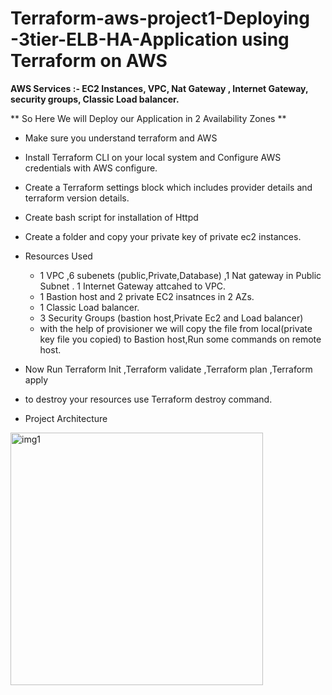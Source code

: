 # Terraform-aws-project1-Deploying -3tier-ELB-HA-Application using Terraform on AWS

__AWS Services :- EC2 Instances, VPC, Nat Gateway , Internet Gateway, security groups, Classic Load balancer.__

** So Here We will Deploy our Application in 2 Availability Zones **


* Make sure you understand terraform and AWS 
+ Install Terraform CLI on your local system and Configure AWS credentials with AWS configure.
+ Create a Terraform settings block which includes provider details and terraform version details.
+  Create bash script for installation of Httpd
+  Create a folder and copy your private key of private ec2 instances. 
+  Resources Used
    - 1 VPC ,6 subenets (public,Private,Database) ,1 Nat gateway in Public Subnet . 1 Internet Gateway attcahed to VPC.
    - 1 Bastion host and 2 private EC2 insatnces in 2 AZs.
    -  1 Classic Load balancer.
    -  3 Security Groups (bastion host,Private Ec2 and Load balancer)
    -  with the help of provisioner we will copy the file from local(private key file you copied) to Bastion host,Run some commands on remote host.
+  Now Run Terraform Init ,Terraform validate ,Terraform plan ,Terraform apply 
+  to destroy your resources use Terraform destroy command.

+ Project Architecture


<img width="404" alt="img1" src="https://user-images.githubusercontent.com/98099702/227704381-e86e5dcb-56ac-497b-a298-0b9cd490b12e.png">

